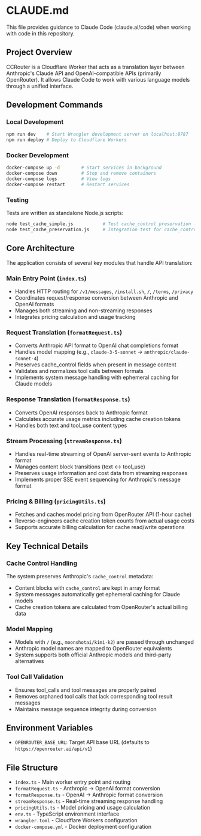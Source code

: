 # CLAUDE.md

This file provides guidance to Claude Code (claude.ai/code) when working with code in this repository.

## Project Overview

CCRouter is a Cloudflare Worker that acts as a translation layer between Anthropic's Claude API and OpenAI-compatible APIs (primarily OpenRouter). It allows Claude Code to work with various language models through a unified interface.

## Development Commands

### Local Development
```bash
npm run dev    # Start Wrangler development server on localhost:8787
npm run deploy # Deploy to Cloudflare Workers
```

### Docker Development
```bash
docker-compose up -d        # Start services in background
docker-compose down         # Stop and remove containers
docker-compose logs         # View logs
docker-compose restart      # Restart services
```

### Testing
Tests are written as standalone Node.js scripts:
```bash
node test_cache_simple.js           # Test cache_control preservation logic
node test_cache_preservation.js     # Integration test for cache_control
```

## Core Architecture

The application consists of several key modules that handle API translation:

### Main Entry Point (`index.ts`)
- Handles HTTP routing for `/v1/messages`, `/install.sh`, `/`, `/terms`, `/privacy`
- Coordinates request/response conversion between Anthropic and OpenAI formats
- Manages both streaming and non-streaming responses
- Integrates pricing calculation and usage tracking

### Request Translation (`formatRequest.ts`)
- Converts Anthropic API format to OpenAI chat completions format
- Handles model mapping (e.g., `claude-3-5-sonnet` → `anthropic/claude-sonnet-4`)
- Preserves cache_control fields when present in message content
- Validates and normalizes tool calls between formats
- Implements system message handling with ephemeral caching for Claude models

### Response Translation (`formatResponse.ts`)
- Converts OpenAI responses back to Anthropic format
- Calculates accurate usage metrics including cache creation tokens
- Handles both text and tool_use content types

### Stream Processing (`streamResponse.ts`)
- Handles real-time streaming of OpenAI server-sent events to Anthropic format
- Manages content block transitions (text ↔ tool_use)
- Preserves usage information and cost data from streaming responses
- Implements proper SSE event sequencing for Anthropic's message format

### Pricing & Billing (`pricingUtils.ts`)
- Fetches and caches model pricing from OpenRouter API (1-hour cache)
- Reverse-engineers cache creation token counts from actual usage costs
- Supports accurate billing calculation for cache read/write operations

## Key Technical Details

### Cache Control Handling
The system preserves Anthropic's `cache_control` metadata:
- Content blocks with `cache_control` are kept in array format
- System messages automatically get ephemeral caching for Claude models
- Cache creation tokens are calculated from OpenRouter's actual billing data

### Model Mapping
- Models with `/` (e.g., `moonshotai/kimi-k2`) are passed through unchanged
- Anthropic model names are mapped to OpenRouter equivalents
- System supports both official Anthropic models and third-party alternatives

### Tool Call Validation
- Ensures tool_calls and tool messages are properly paired
- Removes orphaned tool calls that lack corresponding tool result messages
- Maintains message sequence integrity during conversion

## Environment Variables

- `OPENROUTER_BASE_URL`: Target API base URL (defaults to `https://openrouter.ai/api/v1`)

## File Structure

- `index.ts` - Main worker entry point and routing
- `formatRequest.ts` - Anthropic → OpenAI format conversion
- `formatResponse.ts` - OpenAI → Anthropic format conversion  
- `streamResponse.ts` - Real-time streaming response handling
- `pricingUtils.ts` - Model pricing and usage calculation
- `env.ts` - TypeScript environment interface
- `wrangler.toml` - Cloudflare Workers configuration
- `docker-compose.yml` - Docker deployment configuration